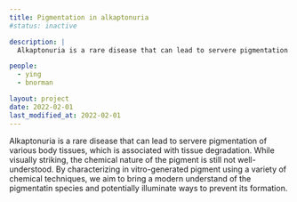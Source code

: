 ```yaml
---
title: Pigmentation in alkaptonuria
#status: inactive

description: |
  Alkaptonuria is a rare disease that can lead to servere pigmentation of various body tissues, which is associated with tissue degradation. While visually striking, the chemical nature of the pigment is still not well-understood. By characterizing in vitro-generated pigment using a variety of chemical techniques, we aim to bring a modern understand of the pigmentatin species and potentially illuminate ways to prevent its formation.

people:
  - ying
  - bnorman

layout: project
date: 2022-02-01
last_modified_at: 2022-02-01
---
```


 Alkaptonuria is a rare disease that can lead to servere pigmentation of various body tissues, which is associated with tissue degradation. While visually striking, the chemical nature of the pigment is still not well-understood. By characterizing in vitro-generated pigment using a variety of chemical techniques, we aim to bring a modern understand of the pigmentatin species and potentially illuminate ways to prevent its formation.